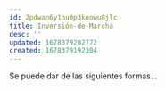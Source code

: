 ```yaml
---
id: 2pdwan6y1hu0p3keowu8jlc
title: Inversión-de-Marcha
desc: ''
updated: 1678379202772
created: 1678379192304
---
```


Se puede dar de las siguientes formas...